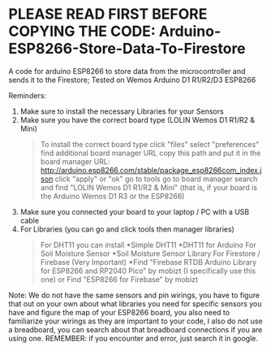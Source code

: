 # PLEASE READ FIRST BEFORE COPYING THE CODE: Arduino-ESP8266-Store-Data-To-Firestore
A code for arduino ESP8266 to store data from the microcontroller and sends it to the Firestore; Tested on Wemos Arduino D1 R1/R2/D3 ESP8266 

Reminders:
1. Make sure to install the necessary Libraries for your Sensors
2. Make sure you have the correct board type (LOLIN Wemos D1 R1/R2 & Mini)
   > To install the correct board type
   > click "files"
   > select "preferences"
   > find additional board manager URL
   > copy this path and put it in the board manager URL: http://arduino.esp8266.com/stable/package_esp8266com_index.json
   > click "apply" or "ok"
   > go to tools
   > go to board manager
   > search and find "LOLIN Wemos D1 R1/R2 & Mini" (that is, if your board is the Arduino Wemos D1 R3 or the ESP8266)
3. Make sure you connected your board to your laptop / PC with a USB cable 
4. For Libraries (you can go and click tools then manager libraries) 
   > For DHT11 you can install
      *Simple DHT11
      *DHT11 for Arduino
   > For Soil Moisture Sensor
      *Soil Moisture Sensor Library
   > For Firestore / Firebase (Very Important)
      *Find "Firebase RTDB Arduino Library for ESP8266 and RP2040 Pico" by mobizt (I specifically use this one)
      or Find "ESP8266 for Firebase" by mobizt
      
Note:
We do not have the same sensors and pin wirings, you have to figure that out on your own about what libraries you need for specific sensors you have and figure the map of your ESP8266 board, you also need to familiarize your wirings as they are important to your code, I also do not use a breadboard, you can search about that breadboard connections if you are using one. REMEMBER: if you encounter and error, just search it in google.
    
